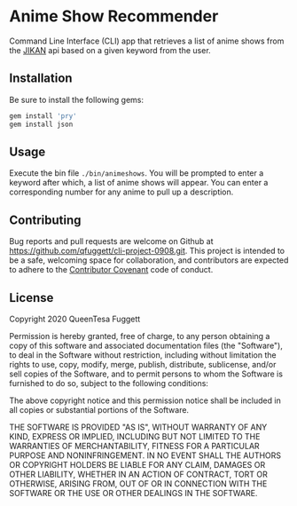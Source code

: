 # Anime Show Recommender

Command Line Interface (CLI) app that retrieves a list of anime shows from the [JIKAN](https://jikan.moe/) api based on a given keyword from the user.

## Installation

Be sure to install the following gems: 

````ruby
gem install 'pry'
gem install json
````

## Usage

Execute the bin file `./bin/animeshows`. You will be prompted to enter a keyword after which, a list of anime shows will appear. You can enter a corresponding number for any anime to pull up a description.

## Contributing
Bug reports and pull requests are welcome on Github at https://github.com/qfuggett/cli-project-0908.git. 
This project is intended to be a safe, welcoming space for collaboration, and contributors are expected to adhere to the [Contributor Covenant](http://contributor-covenant.org) code of conduct.

## License

Copyright 2020 QueenTesa Fuggett

Permission is hereby granted, free of charge, to any person obtaining a copy of this software and associated documentation files (the "Software"), to deal in the Software without restriction, including without limitation the rights to use, copy, modify, merge, publish, distribute, sublicense, and/or sell copies of the Software, and to permit persons to whom the Software is furnished to do so, subject to the following conditions:

The above copyright notice and this permission notice shall be included in all copies or substantial portions of the Software.

THE SOFTWARE IS PROVIDED "AS IS", WITHOUT WARRANTY OF ANY KIND, EXPRESS OR IMPLIED, INCLUDING BUT NOT LIMITED TO THE WARRANTIES OF MERCHANTABILITY, FITNESS FOR A PARTICULAR PURPOSE AND NONINFRINGEMENT. IN NO EVENT SHALL THE AUTHORS OR COPYRIGHT HOLDERS BE LIABLE FOR ANY CLAIM, DAMAGES OR OTHER LIABILITY, WHETHER IN AN ACTION OF CONTRACT, TORT OR OTHERWISE, ARISING FROM, OUT OF OR IN CONNECTION WITH THE SOFTWARE OR THE USE OR OTHER DEALINGS IN THE SOFTWARE.